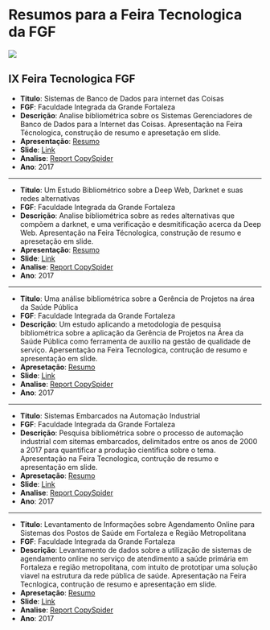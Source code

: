 # Resumos para a Feira Tecnologica da FGF

![](http://www.fgf.edu.br/wp-content/themes/fgf-28-05-2013_RESPONSIVO/images/fgf-faculdade-integrada-da-grande-fortaleza.png) 

## IX Feira Tecnologica FGF

- **Titulo**: Sistemas de Banco de Dados para internet das Coisas
- **FGF**: Faculdade Integrada da Grande Fortaleza
- **Descrição**: Analise bibliométrica sobre os Sistemas Gerenciadores de Banco de Dados para a Internet das Coisas. Apresentação na Feira Técnologica, construção de resumo e apresetação em slide.
- **Apresentação**: [Resumo](https://github.com/marcialwushuxxx/Resumos/blob/master/Banco%20de%20Dados%20I/Resumo_FGF-Banco-de-Dados.pdf)
- **Slide**: [Link](https://github.com/marcialwushuxxx/Resumos/blob/master/Banco%20de%20Dados%20I/SLIDE-%20BANDO_DE_DADOS.pdf) 
- **Analise**: [Report CopySpider](http://resume-fgf.surge.sh/)
- **Ano**: 2017
---


- **Titulo**: Um Estudo Bibliométrico sobre a Deep Web, Darknet e suas redes alternativas
- **FGF**: Faculdade Integrada da Grande Fortaleza
- **Descrição**: Analise bibliométrica sobre as redes alternativas que compõem a darknet, e uma verificação e desmitificação acerca da Deep Web. Apresentação na Feira Técnologica, construção de resumo e apresetação em slide.
- **Apresentação**: [Resumo](http://seguranca-da-informacao.surge.sh/)
- **Slide**: [Link](https://github.com/marcialwushuxxx/Resumos/blob/master/Seguran%C3%A7a%20de%20Redes/SLIDE-SERGURAN%C3%87A_EM_REDE.pdf)
- **Analise**: [Report CopySpider](https://resumereport.neocities.org/)
- **Ano**: 2017
---

- **Titulo**: Uma análise bibliométrica sobre a Gerência de Projetos na área da Saúde Pública
- **FGF**: Faculdade Integrada da Grande Fortaleza
- **Descrição**: Um estudo aplicando a metodologia de pesquisa bibliométrica sobre a aplicação da Gerência de Projetos na Área da Saúde Pública como ferramenta de auxilio na gestão de qualidade de serviço. Apersentação na Feira Tecnologica, contrução de resumo e apresentação em slide.
- **Apresetação**: [Resumo]()
- **Slide**: [Link]()
- **Analise**: [Report CopySpider]()
- **Ano**: 2017
---

- **Titulo**: Sistemas Embarcados na Automação Industrial
- **FGF**: Faculdade Integrada da Grande Fortaleza
- **Descrição**: Pesquisa bibliométrica sobre o processo de automação industrial com sitemas embarcados, delimitados entre os anos de 2000 a 2017 para quantificar a produção cientifica sobre o tema. Apresentação na Feira Tecnologica, contrução de resumo e apresentação em slide.
- **Apresetação**: [Resumo]()
- **Slide**: [Link]()
- **Analise**: [Report CopySpider]()
- **Ano**: 2017

---

- **Titulo**: Levantamento de Informações sobre Agendamento Online para Sistemas dos Postos de Saúde em Fortaleza e Região Metropolitana
- **FGF**: Faculdade Integrada da Grande Fortaleza
- **Descrição**: Levantamento de dados sobre a utilização de sistemas de agendamento online no serviço de atendimento a saúde primária em Fortaleza e região metropolitana, com intuito de prototipar uma solução viavel na estrutura da rede pública de saúde. Apresentação na Feira Tecnlogica, contrução de resumo e apresentação em slide.
- **Apresetação**: [Resumo]()
- **Slide**: [Link]()
- **Analise**: [Report CopySpider]()
- **Ano**: 2017


